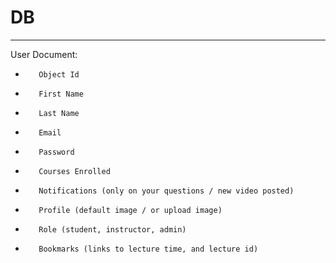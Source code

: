 # DB
--------
User Document:
 
-        Object Id
-        First Name
-        Last Name
-        Email
-        Password
-        Courses Enrolled
-        Notifications (only on your questions / new video posted)
-        Profile (default image / or upload image)
-        Role (student, instructor, admin)
-        Bookmarks (links to lecture time, and lecture id)
